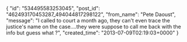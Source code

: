  {
   "id": "534495583253045",
   "post_id": "462493170453287_494044817298122",
   "from_name": "Pete Daoust",
   "message": "I called to court a month ago, they can't even trace the justice's name on the case....they were suppose to call me back with the info but guess what ?",
   "created_time": "2013-07-09T02:19:03+0000"
 }
